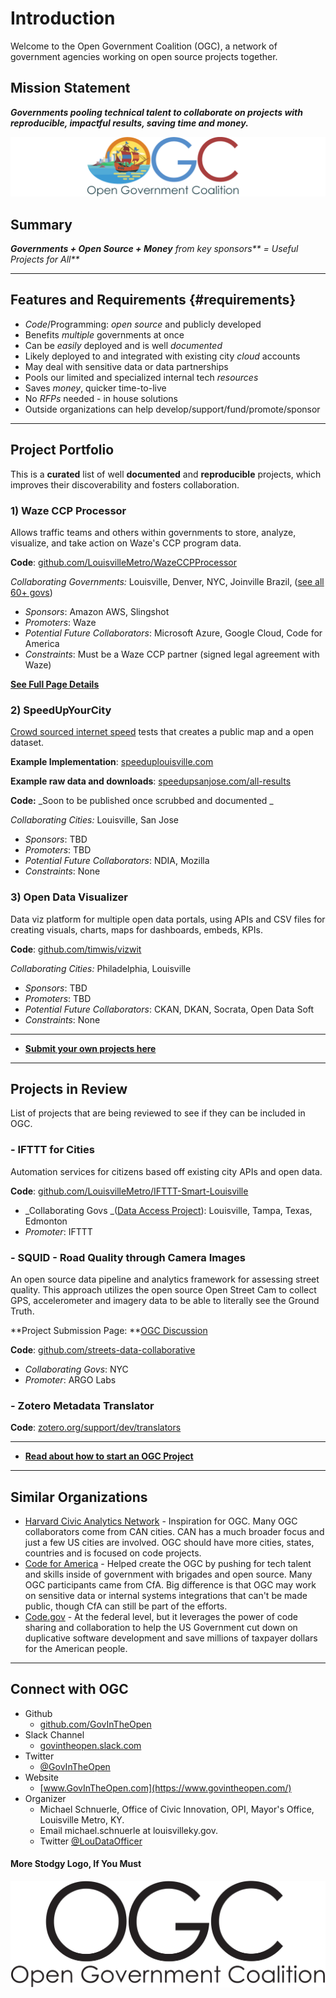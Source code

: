 # Introduction

Welcome to the Open Government Coalition \(OGC\), a network of government agencies working on open source projects together.

## Mission Statement

_**Governments pooling technical talent to collaborate on projects with reproducible, impactful results, saving time and money.**_

![](.gitbook/assets/ogc-web-banner.png)

## Summary

_**Governments + Open Source + Money** from key sponsors** = Useful Projects for All**_

---

## Features and Requirements {#requirements}

* _Code_/Programming: _open source_ and publicly developed
* Benefits _multiple_ governments at once
* Can be _easily_ deployed and is well _documented_
* Likely deployed to and integrated with existing city _cloud_ accounts
* May deal with sensitive data or data partnerships
* Pools our limited and specialized internal tech _resources_
* Saves _money_, quicker time-to-live
* No _RFPs_ needed - in house solutions
* Outside organizations can help develop/support/fund/promote/sponsor

---

## Project Portfolio

This is a **curated** list of well **documented** and **reproducible** projects, which improves their discoverability and fosters collaboration.

### 1\) Waze CCP Processor

Allows traffic teams and others within governments to store, analyze, visualize, and take action on Waze's CCP program data.

**Code**: [github.com/LouisvilleMetro/WazeCCPProcessor](https://github.com/LouisvilleMetro/WazeCCPProcessor)

_Collaborating Governments:_ Louisville, Denver, NYC, Joinville Brazil, \([see all 60+ govs](https://github.com/LouisvilleMetro/WazeCCPProcessor/wiki/Waze-CCP-Collaborative-Processor)\)

* _Sponsors_: Amazon AWS, Slingshot
* _Promoters_: Waze
* _Potential Future Collaborators_: Microsoft Azure, Google Cloud, Code for America
* _Constraints_: Must be a Waze CCP partner \(signed legal agreement with Waze\)

[**See Full Page Details**](waze-ccp-processor.md)

### 2\) SpeedUpYourCity

[Crowd sourced internet speed](http://www.govtech.com/Whats-the-ROI-on-Local-Broadband.html) tests that creates a public map and a open dataset.

**Example Implementation**: [speeduplouisville.com](https://www.speeduplouisville.com/)

**Example raw data and downloads**: [speedupsanjose.com/all-results](https://www.speedupsanjose.com/all-results)

**Code:** _Soon to be published once scrubbed and documented _

_Collaborating Cities:_ Louisville, San Jose

* _Sponsors_: TBD
* _Promoters_: TBD
* _Potential Future Collaborators_: NDIA, Mozilla
* _Constraints_: None

### 3\) Open Data Visualizer

Data viz platform for multiple open data portals, using APIs and CSV files for creating visuals, charts, maps for dashboards, embeds, KPIs.

**Code**: [github.com/timwis/vizwit](https://github.com/timwis/vizwit)

_Collaborating Cities:_ Philadelphia, Louisville

* _Sponsors_: TBD
* _Promoters_: TBD
* _Potential Future Collaborators_: CKAN, DKAN, Socrata, Open Data Soft
* _Constraints_: None

---

* [**Submit your own projects here**](https://github.com/GovInTheOpen/Project-Portfolio)

---

## Projects in Review

List of projects that are being reviewed to see if they can be included in OGC.

### - IFTTT for Cities

Automation services for citizens based off existing city APIs and open data.

**Code**: [github.com/LouisvilleMetro/IFTTT-Smart-Louisville](https://github.com/LouisvilleMetro/IFTTT-Smart-Louisville)

* _Collaborating Govs _\([Data Access Project](https://ifttt.com/blog/2017/06/introducing-the-data-access-project)\): Louisville, Tampa, Texas, Edmonton
* _Promoter_: IFTTT

### - SQUID - Road Quality through Camera Images

An open source data pipeline and analytics framework for assessing street quality. This approach utilizes the open source Open Street Cam to collect GPS, accelerometer and imagery data to be able to literally see the Ground Truth.

**Project Submission Page: **[OGC Discussion](https://github.com/GovInTheOpen/Project-Portfolio/issues/2)

**Code**: [github.com/streets-data-collaborative](https://github.com/streets-data-collaborative)

* _Collaborating Govs_: NYC
* _Promoter_: ARGO Labs

### - Zotero Metadata Translator

**Code**: [zotero.org/support/dev/translators](https://www.zotero.org/support/dev/translators)

---

* [**Read about how to start an OGC Project**](https://www.govintheopen.com/how-to-run-an-ogc-project.html)

---

## Similar Organizations

* [Harvard Civic Analytics Network](http://datasmart.ash.harvard.edu/news/article/civic-analytics-network-members-881) - Inspiration for OGC.  Many OGC collaborators come from CAN cities.  CAN has a much broader focus and just a few US cities are involved.  OGC should have more cities, states, countries and is focused on code projects.
* [Code for America](https://www.codeforamerica.org/) - Helped create the OGC by pushing for tech talent and skills inside of government with brigades and open source.  Many OGC participants came from CfA.  Big difference is that OGC may work on sensitive data or internal systems integrations that can't be made public, though CfA can still be part of the efforts.
* [Code.gov](https://code.gov/#/) - At the federal level, but it leverages the power of code sharing and collaboration to help the US Government cut down on duplicative software development and save millions of taxpayer dollars for the American people.

---

## Connect with OGC

* Github
  * [github.com/GovInTheOpen](https://github.com/GovInTheOpen)
* Slack Channel
  * [govintheopen.slack.com](https://govintheopen.slack.com)
* Twitter
  * [@GovInTheOpen](https://twitter.com/GovInTheOpen) 
* Website
  * [www.GovInTheOpen.com](https://www.govintheopen.com/)
* Organizer
  * Michael Schnuerle, Office of Civic Innovation, OPI, Mayor's Office, Louisville Metro, KY. 
  * Email michael.schnuerle at louisvilleky.gov. 
  * Twitter [@LouDataOfficer](https://twitter.com/LouDataOfficer)

#### More Stodgy Logo, If You Must

![](.gitbook/assets/ogc-text.png)

